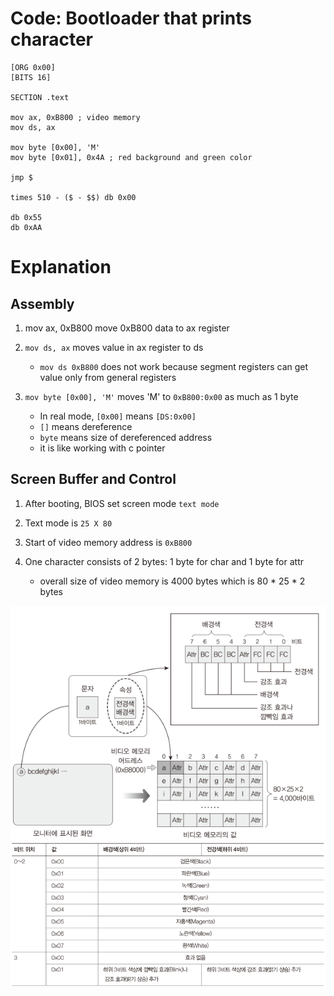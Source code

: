 # Code: Bootloader that prints character

```assembly
[ORG 0x00]
[BITS 16]

SECTION .text

mov ax, 0xB800 ; video memory
mov ds, ax

mov byte [0x00], 'M'
mov byte [0x01], 0x4A ; red background and green color

jmp $

times 510 - ($ - $$) db 0x00

db 0x55
db 0xAA
```

# Explanation

## Assembly

1. mov ax, 0xB800 move 0xB800 data to ax register
2. `mov ds, ax` moves value in ax register to ds

    * `mov ds 0xB800` does not work because segment registers can get value
    only from general registers

3. `mov byte [0x00], 'M'` moves 'M' to `0xB800:0x00` as much as 1 byte 

    * In real mode, `[0x00]` means `[DS:0x00]`
    * `[]` means dereference
    * `byte` means size of dereferenced address
    * it is like working with c pointer

## Screen Buffer and Control

1. After booting, BIOS set screen mode `text mode`
2. Text mode is `25 X 80`
3. Start of video memory address is `0xB800`
4. One character consists of 2 bytes: 1 byte for char and 1 byte for attr

    * overall size of video memory is 4000 bytes which is 80 * 25 * 2 bytes

![Text Mode's Video Memory Structure](
    ./assets/text-mode-video-memory-structure.PNG)
![Text Mode Attribute Structure](./assets/text-mode-attr-structure.PNG) 